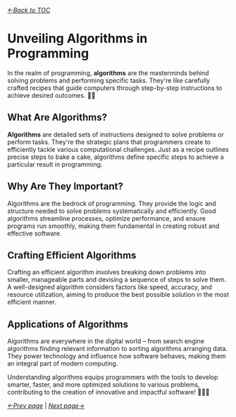 *[&larr;Back to TOC](00_TOC.md)*

# Unveiling Algorithms in Programming

In the realm of programming, **algorithms** are the masterminds behind solving problems and performing specific tasks. They're like carefully crafted recipes that guide computers through step-by-step instructions to achieve desired outcomes. 🧩💡

## What Are Algorithms?

**Algorithms** are detailed sets of instructions designed to solve problems or perform tasks. They're the strategic plans that programmers create to efficiently tackle various computational challenges. Just as a recipe outlines precise steps to bake a cake, algorithms define specific steps to achieve a particular result in programming.

## Why Are They Important?

Algorithms are the bedrock of programming. They provide the logic and structure needed to solve problems systematically and efficiently. Good algorithms streamline processes, optimize performance, and ensure programs run smoothly, making them fundamental in creating robust and effective software.

## Crafting Efficient Algorithms

Crafting an efficient algorithm involves breaking down problems into smaller, manageable parts and devising a sequence of steps to solve them. A well-designed algorithm considers factors like speed, accuracy, and resource utilization, aiming to produce the best possible solution in the most efficient manner.

## Applications of Algorithms

Algorithms are everywhere in the digital world – from search engine algorithms finding relevant information to sorting algorithms arranging data. They power technology and influence how software behaves, making them an integral part of modern computing.

Understanding algorithms equips programmers with the tools to develop smarter, faster, and more optimized solutions to various problems, contributing to the creation of innovative and impactful software! 🚀👩‍💻

*[&larr;Prev page](04_Control-structures.md)* | *[Next page&rarr;](06_Debugging-and-testing.md)*